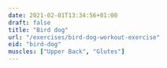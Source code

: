 ```yaml
---
date: 2021-02-01T13:34:56+01:00
draft: false
title: "Bird dog"
url: "/exercises/bird-dog-workout-exercise"
eid: "bird-dog"
muscles: ["Upper Back", "Glutes"]
---
```

